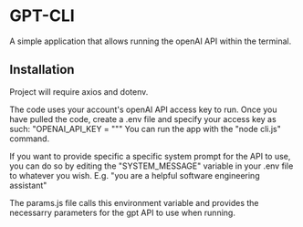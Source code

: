 # GPT-CLI

A simple application that allows running the openAI API within the terminal.

## Installation
Project will require axios and dotenv.

The code uses your account's openAI API access key to run. 
Once you have pulled the code, create a .env file and specify your access key as such:
"OPENAI_API_KEY = "<your-access-key>""
You can run the app with the "node cli.js" command.

If you want to provide specific a specific system prompt for the API to use, you can do so by editing the 
"SYSTEM_MESSAGE" variable in your .env file to whatever you wish. E.g. "you are a helpful software engineering assistant"

The params.js file calls this environment variable and provides the necessarry parameters for the gpt API to use when running.